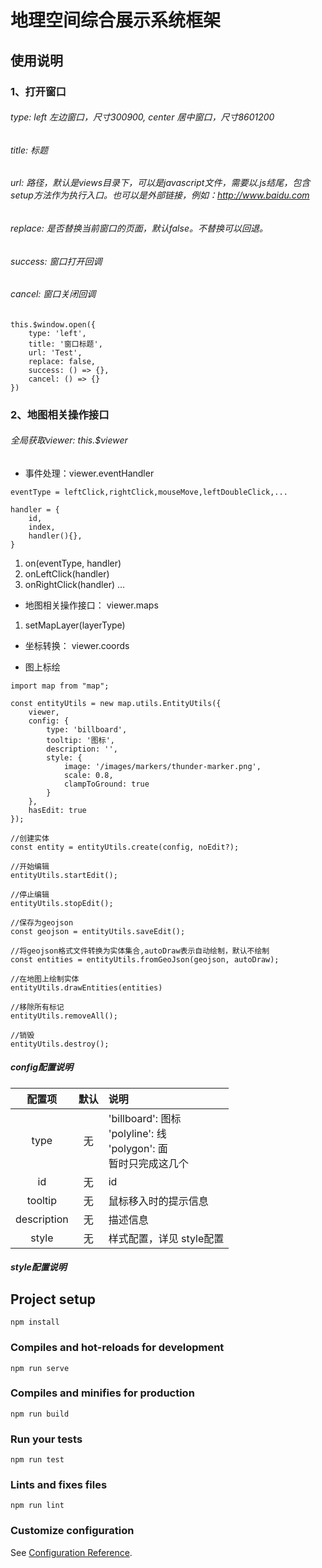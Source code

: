 # 地理空间综合展示系统框架

## 使用说明
### 1、打开窗口
###### type: left 左边窗口，尺寸300*900, center 居中窗口，尺寸860*1200
###### title: 标题
###### url: 路径，默认是views目录下，可以是javascript文件，需要以.js结尾，包含setup方法作为执行入口。也可以是外部链接，例如：http://www.baidu.com
###### replace: 是否替换当前窗口的页面，默认false。不替换可以回退。
###### success: 窗口打开回调
###### cancel: 窗口关闭回调
```
this.$window.open({
    type: 'left',
    title: '窗口标题',
    url: 'Test',
    replace: false,
    success: () => {},
    cancel: () => {}
})
```
### 2、地图相关操作接口
######  全局获取viewer: this.$viewer

*  事件处理：viewer.eventHandler 

```
eventType = leftClick,rightClick,mouseMove,leftDoubleClick,...

handler = {
    id,
    index,
    handler(){},
}
```
1. on(eventType, handler)
2. onLeftClick(handler)
3. onRightClick(handler)
...

*  地图相关操作接口： viewer.maps
1. setMapLayer(layerType)

*  坐标转换： viewer.coords


* 图上标绘
```
import map from "map";

const entityUtils = new map.utils.EntityUtils({
    viewer,
    config: {
        type: 'billboard',
        tooltip: '图标',
        description: '',
        style: {
            image: '/images/markers/thunder-marker.png',
            scale: 0.8,
            clampToGround: true
        }
    },
    hasEdit: true
});

//创建实体
const entity = entityUtils.create(config, noEdit?);

//开始编辑
entityUtils.startEdit();

//停止编辑
entityUtils.stopEdit();

//保存为geojson
const geojson = entityUtils.saveEdit();

//将geojson格式文件转换为实体集合,autoDraw表示自动绘制，默认不绘制
const entities = entityUtils.fromGeoJson(geojson, autoDraw);

//在地图上绘制实体
entityUtils.drawEntities(entities)

//移除所有标记
entityUtils.removeAll();

//销毁
entityUtils.destroy();

```
##### config配置说明
|配置项|默认|说明|
|:--:|:--:|:--|
|type|无|'billboard': 图标<br>'polyline': 线<br>'polygon': 面<br>暂时只完成这几个|
|id|无|id|
|tooltip|无|鼠标移入时的提示信息|
|description|无|描述信息|
|style|无|样式配置，详见 style配置|
##### style配置说明


## Project setup
```
npm install
```

### Compiles and hot-reloads for development
```
npm run serve
```

### Compiles and minifies for production
```
npm run build
```

### Run your tests
```
npm run test
```

### Lints and fixes files
```
npm run lint
```

### Customize configuration
See [Configuration Reference](https://cli.vuejs.org/config/).
